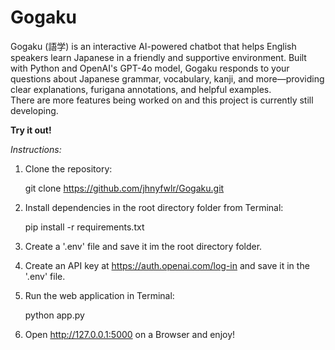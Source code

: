# Gogaku

Gogaku (語学) is an interactive AI-powered chatbot that helps English speakers learn Japanese in a friendly and supportive environment. Built with Python and OpenAI's GPT-4o model, Gogaku responds to your questions about Japanese grammar, vocabulary, kanji, and more—providing clear explanations, furigana annotations, and helpful examples.<br>
There are more features being worked on and this project is currently still developing.

**Try it out!**

_Instructions:_ 

1. Clone the repository:

      git clone https://github.com/jhnyfwlr/Gogaku.git

3. Install dependencies in the root directory folder from Terminal:
   
     pip install -r requirements.txt

4. Create a '.env' file and save it im the root directory folder. 

5. Create an API key at https://auth.openai.com/log-in and save it in the '.env' file. 

6. Run the web application in Terminal:

     python app.py

7. Open http://127.0.0.1:5000 on a Browser and enjoy! 

